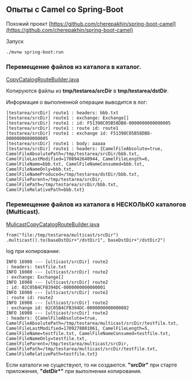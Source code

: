 ## Опыты с Camel со Spring-Boot

Похожий проект [https://github.com/cherepakhin/spring-boot-camel](https://github.com/cherepakhin/spring-boot-camel)

Запуск
````shell
./mvnw spring-boot:run
````

### Перемещение файлов из каталога в каталог.

[CopyCatalogRouteBuilder.java](https://github.com/cherepakhin/spring-boot-camel/blob/main/src/main/java/ru/perm/v/springbootcamel/route/CopyCatalogRouteBuilder.java)

Копируются файлы из __tmp/testarea/srcDir__ в __tmp/testarea/dstDir__.

Информация о выполненной операции выводится в лог:

````text
[testarea/srcDir] route1 : headers: bbb.txt
[testarea/srcDir] route1 : exchange: Exchange[]
[testarea/srcDir] route1 : id: F51398C05B58DB8-0000000000000005
[testarea/srcDir] route1 : route id: route1
[testarea/srcDir] route1 : exchange id: F51398C05B58DB8-0000000000000005
[testarea/srcDir] route1 : body: aaaaa
[testarea/srcDir] route1 : headers: {CamelFileAbsolute=true, CamelFileAbsolutePath=/tmp/testarea/srcDir/bbb.txt, 
CamelFileLastModified=1708942640944, CamelFileLength=6, CamelFileName=bbb.txt, CamelFileNameConsumed=bbb.txt,
CamelFileNameOnly=bbb.txt, CamelFileNameProduced=/tmp/testarea/dstDir/bbb.txt,
CamelFileParent=/tmp/testarea/srcDir, CamelFilePath=/tmp/testarea/srcDir/bbb.txt, CamelFileRelativePath=bbb.txt}

````

### Перемещение файлов из каталога в НЕСКОЛЬКО каталогов (Multicast).

[MulicastCopyCatalogRouteBuilder.java](https://github.com/cherepakhin/spring-boot-camel/blob/main/src/main/java/ru/perm/v/springbootcamel/route/MulicastCopyCatalogRouteBuilder.java)

````shell
from("file:/tmp/testarea/multicast/srcDir")
.multicast().to(baseDstDir+"/dstDir1", baseDstDir+"/dstDir2")
````

log при копировании:

````text
INFO 16908 --- [ulticast/srcDir] route2                                   : headers: testfile.txt
INFO 16908 --- [ulticast/srcDir] route2                                   : exchange: Exchange[]
INFO 16908 --- [ulticast/srcDir] route2                                   : id: 02C05B4CFB394DC-0000000000000001
INFO 16908 --- [ulticast/srcDir] route2                                   : route id: route2
INFO 16908 --- [ulticast/srcDir] route2                                   : exchange id: 02C05B4CFB394DC-0000000000000002
INFO 16908 --- [ulticast/srcDir] route2                                   : headers: {CamelFileAbsolute=true, CamelFileAbsolutePath=/tmp/testarea/multicast/srcDir/testfile.txt, CamelFileLastModified=1709278001061, CamelFileLength=5, CamelFileName=testfile.txt, CamelFileNameConsumed=testfile.txt, CamelFileNameOnly=testfile.txt, CamelFileParent=/tmp/testarea/multicast/srcDir, CamelFilePath=/tmp/testarea/multicast/srcDir/testfile.txt, CamelFileRelativePath=testfile.txt}
````

Если каталоги не существуют, то ни создаются. __"srcDir"__ при старте приложения, __"dstDir*"__ при выполнении копирования.
